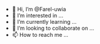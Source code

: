 - 👋 Hi, I’m @Farel-uwia
- 👀 I’m interested in ...
- 🌱 I’m currently learning ...
- 💞️ I’m looking to collaborate on ...
- 📫 How to reach me ...

<!---
Farel-uwia/Farel-uwia is a ✨ special ✨ repository because its `README.md` (this file) appears on your GitHub profile.
You can click the Preview link to take a look at your changes.
--->
